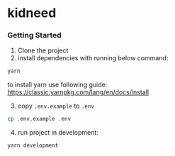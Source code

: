 # kidneed

### Getting Started

1. Clone the project
2. install dependencies with running below command:

```bash
yarn
```

to install yarn use following guide:
https://classic.yarnpkg.com/lang/en/docs/install

3. copy `.env.example` to `.env`

```bash
cp .env.example .env
```

4. run project in development:

```
yarn development
```
